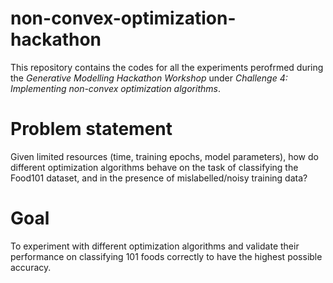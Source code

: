 # non-convex-optimization-hackathon
This repository contains the codes for all the experiments perofrmed during the _Generative Modelling Hackathon Workshop_ under _Challenge 4: Implementing non-convex
optimization algorithms_.

# Problem statement
Given limited resources (time, training epochs, model parameters), how do different optimization algorithms behave on the task of classifying the Food101 dataset, and in the presence of mislabelled/noisy training data?

# Goal 
To experiment with different optimization algorithms and validate their performance on classifying 101 foods correctly to have the highest possible accuracy.

